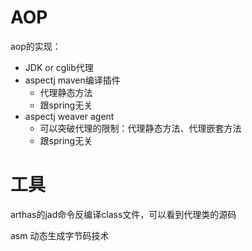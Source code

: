 # AOP
aop的实现：
- JDK or cglib代理
- aspectj maven编译插件 
  - 代理静态方法
  - 跟spring无关
- aspectj weaver agent 
  - 可以突破代理的限制：代理静态方法、代理嵌套方法
  - 跟spring无关

# 工具
arthas的jad命令反编译class文件，可以看到代理类的源码

asm 动态生成字节码技术